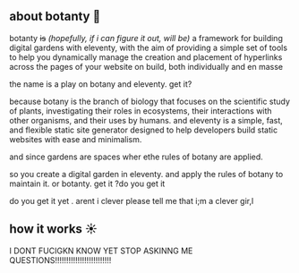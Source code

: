 ## about botanty 🌱
botanty ~~is~~ *(hopefully, if i can figure it out, will be)* a framework for building digital gardens with eleventy, with the aim of providing a simple set of tools to help you dynamically manage the creation and placement of hyperlinks across the pages of your website on build, both individually and en masse

the name is a play on botany and eleventy. get it?

because botany is the branch of biology that focuses on the scientific study of plants, investigating their roles in ecosystems, their interactions with other organisms, and their uses by humans. and eleventy is a simple, fast, and flexible static site generator designed to help developers build static websites with ease and minimalism.  

and since   gardens are spaces wher ethe rules of botany are applied.

so you create a digital garden in eleventy. and apply the rules of botany to maintain it. or botanty. get it ?do you get it

do you get it yet . arent i clever please tell me that i;m a clever gir,l

## how it works ☀️

I DONT FUCIGKN KNOW YET STOP ASKINNG ME QUESTIONS!!!!!!!!!!!!!!!!!!!!!!!!!
